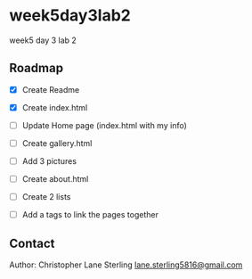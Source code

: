 # week5day3lab2
week5 day 3 lab 2

## Roadmap
- [x] Create Readme
- [x] Create index.html
- [ ] Update Home page (index.html with my info)
- [ ] Create gallery.html
- [ ] Add 3 pictures
- [ ] Create about.html
- [ ] Create 2 lists
- [ ] Add a tags to link the pages together


## Contact

Author: Christopher Lane Sterling
lane.sterling5816@gmail.com
